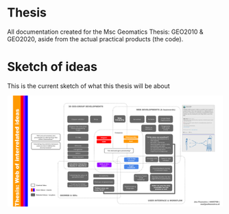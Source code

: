 # Thesis
All documentation created for the Msc Geomatics Thesis: GEO2010 &amp; GEO2020, aside from the actual practical products (the code).





# Sketch of ideas

This is the current sketch of what this thesis will be about

<img src="./P0/wordweb-thesis.png">
